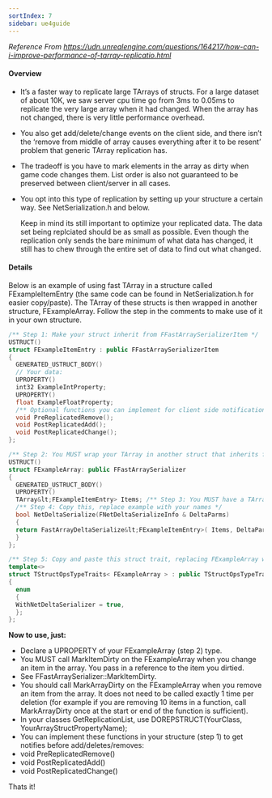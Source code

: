 ```yaml
---
sortIndex: 7
sidebar: ue4guide
---
```


*Reference From <https://udn.unrealengine.com/questions/164217/how-can-i-improve-performance-of-tarray-replicatio.html>*

#### Overview

- It’s a faster way to replicate large TArrays of structs. For a large dataset of about 10K, we saw server cpu time go from 3ms to 0.05ms to replicate the very large array when it had changed. When the array has not changed, there is very little performance overhead.
- You also get add/delete/change events on the client side, and there isn’t the ‘remove from middle of array causes everything after it to be resent’ problem that generic TArray replication has.
- The tradeoff is you have to mark elements in the array as dirty when game code changes them. List order is also not guaranteed to be preserved between client/server in all cases.
- You opt into this type of replication by setting up your structure a certain way. See NetSerialization.h and below.

  Keep in mind its still important to optimize your replicated data. The data set being replciated should be as small as possible. Even though the replication only sends the bare minimum of what data has changed, it still has to chew through the entire set of data to find out what changed.

#### Details

Below is an example of using fast TArray in a structure called FExampleItemEntry (the same code can be found in NetSerialization.h for easier copy/paste). The TArray of these structs is then wrapped in another structure, FExampleArray. Follow the step in the comments to make use of it in your own structure.

```cpp
/** Step 1: Make your struct inherit from FFastArraySerializerItem */
USTRUCT()
struct FExampleItemEntry : public FFastArraySerializerItem
{
  GENERATED_USTRUCT_BODY()
  // Your data:
  UPROPERTY()
  int32 ExampleIntProperty;
  UPROPERTY()
  float ExampleFloatProperty;
  /** Optional functions you can implement for client side notification of changes to items */
  void PreReplicatedRemove();
  void PostReplicatedAdd();
  void PostReplicatedChange();
};

/** Step 2: You MUST wrap your TArray in another struct that inherits from FFastArraySerializer */
USTRUCT()
struct FExampleArray: public FFastArraySerializer
{
  GENERATED_USTRUCT_BODY()
  UPROPERTY()
  TArray&lt;FExampleItemEntry> Items; /** Step 3: You MUST have a TArray named Items of the struct you made in step 1. */
  /** Step 4: Copy this, replace example with your names */
  bool NetDeltaSerialize(FNetDeltaSerializeInfo & DeltaParms)
  {
  return FastArrayDeltaSerialize&lt;FExampleItemEntry>( Items, DeltaParms );
  }
};

/** Step 5: Copy and paste this struct trait, replacing FExampleArray with your Step 2 struct. */
template<>
struct TStructOpsTypeTraits< FExampleArray > : public TStructOpsTypeTraitsBase
{
  enum
  {
  WithNetDeltaSerializer = true,
  };
};
```

**Now to use, just:**

- Declare a UPROPERTY of your FExampleArray (step 2) type.
- You MUST call MarkItemDirty on the FExampleArray when you change an item in the array. You pass in a reference to the item you dirtied.
- See FFastArraySerializer::MarkItemDirty.
- You should call MarkArrayDirty on the FExampleArray when you remove an item from the array. It does not need to be called exactly 1 time per deletion (for example if you are removing 10 items in a function, call MarkArrayDirty once at the start or end of the function is sufficient).
- In your classes GetReplicationList, use DOREPSTRUCT(YourClass, YourArrayStructPropertyName);
- You can implement these functions in your structure (step 1) to get notifies before add/deletes/removes:
- void PreReplicatedRemove()
- void PostReplicatedAdd()
- void PostReplicatedChange()

Thats it!
